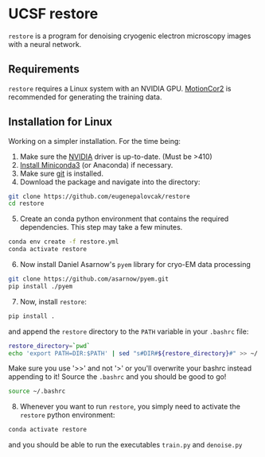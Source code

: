 # UCSF restore

`restore` is a program for denoising cryogenic electron microscopy images with a neural network. 

## Requirements
`restore` requires a Linux system with an NVIDIA GPU. 
[MotionCor2](https://msg.ucsf.edu/software) is recommended for generating the training data. 

## Installation for Linux

Working on a simpler installation. For the time being:

1. Make sure the [NVIDIA](https://www.nvidia.com/Download/index.aspx?lang=en-us) driver is up-to-date. (Must be >410)
2. [Install Miniconda3](https://conda.io/projects/conda/en/latest/user-guide/install/linux.html) (or Anaconda) if necessary. 
3. Make sure [git](https://git-scm.com/download/linux) is installed.
4. Download the package and navigate into the directory:
```bash
git clone https://github.com/eugenepalovcak/restore
cd restore
```
5. Create an conda python environment that contains the required dependencies. This step may take a few minutes.
```bash
conda env create -f restore.yml
conda activate restore
```
6. Now install Daniel Asarnow's `pyem` library for cryo-EM data processing
```bash
git clone https://github.com/asarnow/pyem.git
pip install ./pyem
```
7. Now, install  `restore`:
```bash
pip install .
```
and append the `restore` directory to the `PATH` variable in your `.bashrc` file:
```bash
restore_directory=`pwd`
echo 'export PATH=DIR:$PATH' | sed "s#DIR#${restore_directory}#" >> ~/.bashrc
```
Make sure you use '>>' and not '>' or you'll overwrite your bashrc instead appending to it! 
Source the `.bashrc` and you should be good to go!
```bash
source ~/.bashrc
```
8. Whenever you want to run `restore`, you simply need to activate the `restore` python environment:
```bash
conda activate restore
```
and you should be able to run the executables `train.py` and `denoise.py`
